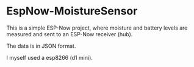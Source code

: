 # EspNow-MoistureSensor

This is a simple ESP-Now project, where moisture and battery levels are measured and sent to an ESP-Now receiver (hub).

The data is in JSON format.

I myself used a esp8266 (d1 mini).

